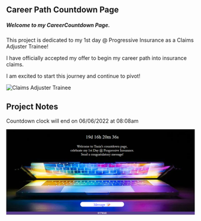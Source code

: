 ## Career Path Countdown Page

##### Welcome to my CareerCountdown Page.

This project is dedicated to my 1st day @ Progressive Insurance as a Claims Adjuster Trainee!

I have officially accepted my offer to begin my career path into insurance claims. 

I am excited to start this journey and continue to pivot!

![Claims Adjuster Trainee](https://progressive.widen.net/content/ljw9chepbp/jpeg/TAG_NewJobAccptance_square.jpg?color=cccccc&u=hjnphs&use=q1fas&w=640&keep=c&crop=yes&quality=80)

## Project Notes

Countdown clock will end on 06/06/2022 at 08:08am

![landing page](images/pseudoimage.png)